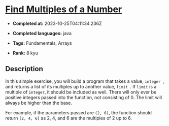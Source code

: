# [Find Multiples of a Number](https://www.codewars.com/kata/58ca658cc0d6401f2700045f)

- **Completed at:** 2023-10-25T04:11:34.236Z

- **Completed languages:** java

- **Tags:** Fundamentals, Arrays

- **Rank:** 8 kyu

## Description

In this simple exercise, you will build a program that takes a value, `integer `, and returns a list of its multiples up to another value, `limit `. If `limit` is a multiple of ```integer```, it should be included as well. There will only ever be positive integers passed into the function, not consisting of 0. The limit will always be higher than the base.

For example, if the parameters passed are `(2, 6)`, the function should return `[2, 4, 6]` as 2, 4, and 6 are the multiples of 2 up to 6.
